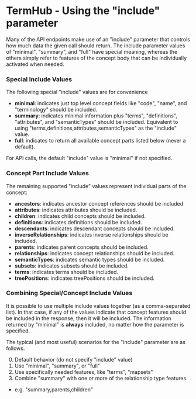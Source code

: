 <a name="top" />

TermHub - Using the "include" parameter
=======================================

Many of the API endpoints make use of an "include" parameter that controls
how much data the given call should return. The include parameter values of
"minimal", "summary", and "full" have special meaning, whereas the others simply
refer to features of the concept body that can be individually activated when needed.

### Special Include Values

The following special "include" values are for convenience

 - **minimal**: indicates just top level concept fields like "code", "name", and "terminology" should be included.
 - **summary**: indicates minimal information plus "terms", "definitions", "attributes", and "semanticTypes" should be included. Equivalent to using "terms,definitions,attributes,semanticTypes" as the "include" value. 
 - **full**: indicates to return all available concept parts listed below (never a default).

For API calls, the default "include" value is "minimal" if not specified.

### Concept Part Include Values

The remaining supported "include" values represent individual parts of the concept:

 - **ancestors**: indicates ancestor concept references should be included
 - **attributes**: indicates attributes should be included.
 - **children**: indicates child concepts should be included.
 - **definitions**: indicates definitions should be included.
 - **descendants**: indicates descendant concepts should be included.
 - **inverseRelationships**: indicates inverse relationships should be included.
 - **parents**: indicates parent concepts should be included.
 - **relationships**: indicates concept relationships should be included.
 - **semanticTypes**: indicates semantic types should be included.
 - **subsets**: indicates subsets should be included.
 - **terms**: indicates terms should be included.
 - **treePositions**: indicates treePositions should be included.

### Combining Special/Concept Include Values

It is possible to use multiple include values together (as a comma-separated list).  In that case, if any of the values indicate that concept features should be included in the response, then it will be included.  The information returned by "minimal" is **always** included, no matter how the parameter is specified.

The typical (and most useful) scenarios for the "include" parameter are as follows.

0. Default behavior (do not specify "include" value)
0. Use "minimal", "summary", or "full"
0. Use specifically needed features, like "terms", "mapsets"
0. Combine "summary" with one or more of the relationship type features.  
 - e.g. "summary,parents,children"

